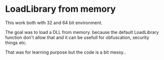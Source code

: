 # LoadLibrary from memory

This work both with 32 and 64 bit environment.

The goal was to load a DLL from memory. 
because the default LoadLibrary function don't allow that and it can be usefull for obfuscation, security things etc.

That was for learning purpose but the code is a bit messy..

